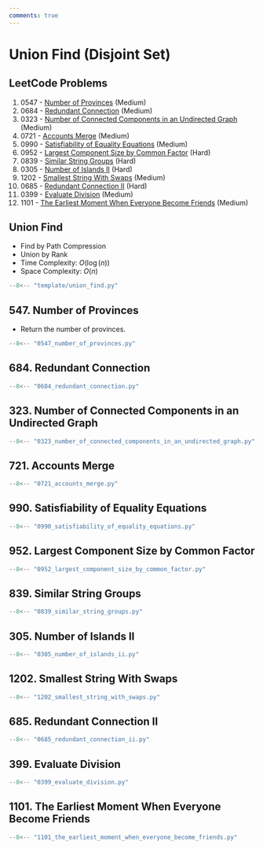 ```yaml
---
comments: true
---
```


# Union Find (Disjoint Set)

## LeetCode Problems

1. 0547 - [Number of Provinces](https://leetcode.com/problems/number-of-provinces/) (Medium)
2. 0684 - [Redundant Connection](https://leetcode.com/problems/redundant-connection/) (Medium)
3. 0323 - [Number of Connected Components in an Undirected Graph](https://leetcode.com/problems/number-of-connected-components-in-an-undirected-graph/) (Medium)
4. 0721 - [Accounts Merge](https://leetcode.com/problems/accounts-merge/) (Medium)
5. 0990 - [Satisfiability of Equality Equations](https://leetcode.com/problems/satisfiability-of-equality-equations/) (Medium)
6. 0952 - [Largest Component Size by Common Factor](https://leetcode.com/problems/largest-component-size-by-common-factor/) (Hard)
7. 0839 - [Similar String Groups](https://leetcode.com/problems/similar-string-groups/) (Hard)
8. 0305 - [Number of Islands II](https://leetcode.com/problems/number-of-islands-ii/) (Hard)
9. 1202 - [Smallest String With Swaps](https://leetcode.com/problems/smallest-string-with-swaps/) (Medium)
10. 0685 - [Redundant Connection II](https://leetcode.com/problems/redundant-connection-ii/) (Hard)
11. 0399 - [Evaluate Division](https://leetcode.com/problems/evaluate-division/) (Medium)
12. 1101 - [The Earliest Moment When Everyone Become Friends](https://leetcode.com/problems/the-earliest-moment-when-everyone-become-friends/) (Medium)

## Union Find

-   Find by Path Compression
-   Union by Rank
-   Time Complexity: $O(\log(n))$
-   Space Complexity: $O(n)$

```python title="template/union_find.py"
--8<-- "template/union_find.py"
```

## 547. Number of Provinces

-   Return the number of provinces.

```python
--8<-- "0547_number_of_provinces.py"
```

## 684. Redundant Connection

```python
--8<-- "0684_redundant_connection.py"
```

## 323. Number of Connected Components in an Undirected Graph

```python
--8<-- "0323_number_of_connected_components_in_an_undirected_graph.py"
```

## 721. Accounts Merge

```python
--8<-- "0721_accounts_merge.py"
```

## 990. Satisfiability of Equality Equations

```python
--8<-- "0990_satisfiability_of_equality_equations.py"
```

## 952. Largest Component Size by Common Factor

```python
--8<-- "0952_largest_component_size_by_common_factor.py"
```

## 839. Similar String Groups

```python
--8<-- "0839_similar_string_groups.py"
```

## 305. Number of Islands II

```python
--8<-- "0305_number_of_islands_ii.py"
```

## 1202. Smallest String With Swaps

```python
--8<-- "1202_smallest_string_with_swaps.py"
```

## 685. Redundant Connection II

```python
--8<-- "0685_redundant_connection_ii.py"
```

## 399. Evaluate Division

```python
--8<-- "0399_evaluate_division.py"
```

## 1101. The Earliest Moment When Everyone Become Friends

```python
--8<-- "1101_the_earliest_moment_when_everyone_become_friends.py"
```
